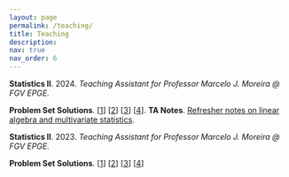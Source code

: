 ```yaml
---
layout: page
permalink: /teaching/
title: Teaching
description:
nav: true
nav_order: 6
---
```


**Statistics II**. 2024. *Teaching Assistant for Professor Marcelo J. Moreira @ FGV EPGE.*

**Problem Set Solutions**. \[[1](https://www.luanborelli.com/assets/pdf/ps1_2024.pdf)] \[[2](https://www.luanborelli.com/assets/pdf/ps2_2024.pdf)] \[[3](https://www.luanborelli.com/assets/pdf/ps3_2024.pdf)] \[[4](https://www.luanborelli.com/assets/pdf/ps4_2024.pdf)]. **TA Notes**. [Refresher notes on linear algebra and multivariate statistics](https://www.luanborelli.com/assets/pdf/ta_notes.pdf).

**Statistics II**. 2023. *Teaching Assistant for Professor Marcelo J. Moreira @ FGV EPGE.*

**Problem Set Solutions**. \[[1](https://www.luanborelli.com/assets/pdf/ps1_2023.pdf)] \[[2](https://www.luanborelli.com/assets/pdf/ps2_2023.pdf)] \[[3](https://www.luanborelli.com/assets/pdf/ps3_2023.pdf)] \[[4](https://www.luanborelli.com/assets/pdf/ps4_2023.pdf)]